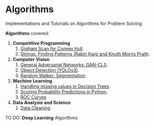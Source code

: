 # Algorithms
Implementations and Tutorials on Algorithms for Problem Solving

**Algorithms** covered:

1. **Competitive Programming**
    1. <a href="https://github.com/krshrimali/Algorithms/tree/master/Competitive-Programming/3D-Variants">Graham Scan for Convex Hull</a>.
    2. <a href="https://github.com/krshrimali/Algorithms/tree/master/Competitive-Programming/Strings/FindingPatterns">Strings: Finding Patterns (Rabin Karp and Knuth Morris Pratt)</a>.
2. **Computer Vision**
    1. <a href="https://github.com/krshrimali/Algorithms/tree/master/Computer-Vision-Algorithms/GANs">General Adversarial Networks: GAN-CLS</a>.
    2. <a href="https://github.com/krshrimali/Algorithms/tree/master/Computer-Vision-Algorithms/Object-Detection">Object Detection (YOLOv3)</a>.
    3. <a href="https://github.com/krshrimali/Algorithms/tree/master/Computer-Vision-Algorithms/Segmentation">Random Walker: Segmentation</a>.
3. **Machine Learning**
    1. <a href="https://github.com/krshrimali/Algorithms/tree/master/Machine-Learning-Algorithms/Decision-Trees">Handling missing values in Decision Trees</a>.
    2. <a href="https://github.com/krshrimali/Algorithms/blob/master/Machine-Learning-Algorithms/Prob_pred.py">Scoring Probability Predictions in Python</a>.
    3. <a href="https://github.com/krshrimali/Algorithms/blob/master/Machine-Learning-Algorithms/ROC-Curves/roc_curve.py">ROC Curves</a>
4. **Data Analysis and Science**
    1. <a href="https://github.com/krshrimali/Algorithms/tree/master/Data-Science/Cleaning">Data Cleaning</a>.


TO DO: **Deep Learning** Algorithms
